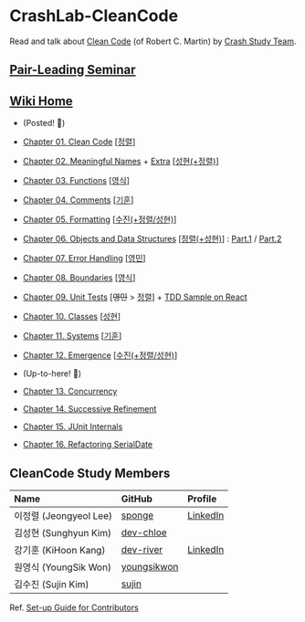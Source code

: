 # CrashLab-CleanCode

Read and talk about [Clean Code](https://enos.itcollege.ee/~jpoial/oop/naited/Clean%20Code.pdf) (of Robert C. Martin) by [Crash Study Team](#crash-study-team-members).

## [Pair-Leading Seminar](https://github.com/SPONGE-JL/CrashLab-CleanCode/projects/1)

## [Wiki Home](https://github.com/SPONGE-JL/CrashLab-CleanCode/wiki#welcome-crashlab-cleancode-wiki)

- (Posted! 🌳)

- [Chapter 01. Clean Code](https://github.com/SPONGE-JL/CrashLab-CleanCode/wiki/Chapter-01.-Clean-Code)
  [[정렬](https://github.com/SPONGE-JL/CrashLab-CleanCode/projects/1#card-64313016)]

- [Chapter 02. Meaningful Names](https://github.com/SPONGE-JL/CrashLab-CleanCode/wiki/Chapter-02.-Meaningful-Names) +
  [Extra](https://github.com/SPONGE-JL/CrashLab-CleanCode/wiki/Chapter-02.-Meaningful-Names-Extra)
  [[성현(+정렬)](https://github.com/SPONGE-JL/CrashLab-CleanCode/projects/1#card-64313130)]

- [Chapter 03. Functions](https://github.com/SPONGE-JL/CrashLab-CleanCode/wiki/Chapter-03.-Meaningful-Names)
  [[영식](https://github.com/SPONGE-JL/CrashLab-CleanCode/projects/1#card-64313140)]

- [Chapter 04. Comments](https://github.com/SPONGE-JL/CrashLab-CleanCode/wiki/Chapter-04.-Comments)
  [[기훈](https://github.com/SPONGE-JL/CrashLab-CleanCode/projects/1#card-64313230)]

- [Chapter 05. Formatting](https://github.com/SPONGE-JL/CrashLab-CleanCode/wiki/Chapter-05.-Formatting)
  [[수진(+정렬/성현)](https://github.com/SPONGE-JL/CrashLab-CleanCode/projects/1#card-64313220)]

- [Chapter 06. Objects and Data Structures](https://github.com/SPONGE-JL/CrashLab-CleanCode/wiki/Chapter-06.-Objects-and-Data-Structures)
  [[정렬(+성현)](https://github.com/SPONGE-JL/CrashLab-CleanCode/projects/1#card-64313213)]
  : [Part.1](https://github.com/SPONGE-JL/CrashLab-CleanCode/wiki/Chapter-06.-Objects-and-Data-Structures-Part.1)
  / [Part.2](https://github.com/SPONGE-JL/CrashLab-CleanCode/wiki/Chapter-06.-Objects-and-Data-Structures-Part.2)

- [Chapter 07. Error Handling](https://github.com/SPONGE-JL/CrashLab-CleanCode/wiki/Chapter-07.-Error-Handling)
  [[영민](https://github.com/SPONGE-JL/CrashLab-CleanCode/projects/1#card-64313194)]

- [Chapter 08. Boundaries](https://github.com/SPONGE-JL/CrashLab-CleanCode/wiki/Chapter-08.-Boundaries)
  [[영식](https://github.com/SPONGE-JL/CrashLab-CleanCode/projects/1#card-64313184)]

- [Chapter 09. Unit Tests](https://github.com/SPONGE-JL/CrashLab-CleanCode/wiki/Chapter-09.-Unit-Tests)
  [~~영민~~ > [정렬](https://github.com/SPONGE-JL/CrashLab-CleanCode/projects/1#card-64313174)] + [TDD Sample on React](https://github.com/SPONGE-JL/CrashLab-CleanCode/wiki/Chapter-09.-Unit-Tests-Part.1)

- [Chapter 10. Classes](https://github.com/SPONGE-JL/CrashLab-CleanCode/wiki/Chapter-10.-Classes)
  [[성현](https://github.com/SPONGE-JL/CrashLab-CleanCode/projects/1#card-64313168)]

- [Chapter 11. Systems](https://github.com/SPONGE-JL/CrashLab-CleanCode/wiki/Chapter-11.-Systems)
  [[기훈](https://github.com/SPONGE-JL/CrashLab-CleanCode/projects/1#card-64313163)]

- [Chapter 12. Emergence](https://github.com/SPONGE-JL/CrashLab-CleanCode/wiki/Chapter-12.-Emergence)
  [[수진(+정렬/성현)](https://github.com/SPONGE-JL/CrashLab-CleanCode/projects/1#card-64313154)]

- (Up-to-here! 🚀)

- [Chapter 13. Concurrency](https://github.com/SPONGE-JL/CrashLab-CleanCode/wiki/Chapter-13.-Concurrency)

- [Chapter 14. Successive Refinement](https://github.com/SPONGE-JL/CrashLab-CleanCode/wiki/Chapter-14.-Successive-Refinement)

- [Chapter 15. JUnit Internals](https://github.com/SPONGE-JL/CrashLab-CleanCode/wiki/Chapter-15.-JUnit-Internals)

- [Chapter 16. Refactoring SerialDate](https://github.com/SPONGE-JL/CrashLab-CleanCode/wiki/Chapter-16.-Refactoring-SerialDate)

## CleanCode Study Members

| **Name**             | **GitHub**                                    | **Profile**                                        |
| :------------------- | :-------------------------------------------- | :------------------------------------------------- |
| 이정렬 (Jeongyeol Lee) | [sponge](https://github.com/SPONGE-JL)        | [LinkedIn](https://www.linkedin.com/in/sponge-jl/) |
| 김성현 (Sunghyun Kim)  | [dev-chloe](https://github.com/dev-chloe)     |                                                    |
| 강기훈 (KiHoon Kang)   | [dev-river](https://github.com/dev-river)     | [LinkedIn](https://www.linkedin.com/in/dev-river/) |
| 원영식 (YoungSik Won)  | [youngsikwon](https://github.com/youngsikwon) |                                                    |
| 김수진 (Sujin Kim)     | [sujin](https://github.com/devSujinKim)       |                                                    |

Ref. [Set-up Guide for Contributors](./README-SETUP.md#set-up-guide-for-contributors)
